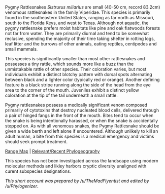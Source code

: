Pygmy Rattlesnakes *Sistrurus miliarius* are small (40-50 cm, record 83.2cm) venomous rattlesnakes in the family Viperidae. This species is primarily found in the southeastern United States, ranging as far north as Missouri, south to the Florida Keys, and west to Texas. Although not aquatic, the pygmy rattlesnake prefers moist habitats like pine and oak flatwoods forests not far from water. They are primarily diurnal and tend to be somewhat reclusive, spending the majority of their time taking shelter in rotting logs, leaf litter and the burrows of other animals, eating reptiles, centipedes and small mammals.

This species is significantly smaller than most other rattlesnakes and possesses a tiny rattle, which sounds more like a buzz than the unmistakable rattle of other species. Their coloration varies, but most individuals exhibit a distinct blotchy pattern with dorsal spots alternating between black and a lighter color (typically red or orange). Another defining feature is a black stripe running along the side of the head from the eye area to the corner of the mouth. Juveniles exhibit a distinct yellow coloration at the tip of the tail underneath a small rattle. 

Pygmy rattlesnakes possess a medically significant venom composed primarily of cytotoxins that destroy nucleated blood cells, delivered through a pair of hinged fangs in the front of the mouth. Bites tend to occur when the snake is being intentionally harassed, or when the snake is accidentally stepped on. As with all venomous snakes, the Pygmy Rattlesnake should be given a wide berth and left alone if encountered. Although unlikely to kill an adult human, a bite from this species is a medical emergency and victims should seek prompt treatment.

[Range Map](https://imgur.com/Kedr6dF) | [Relevant/Recent Phylogeography](https://academic.oup.com/sysbio/article-pdf/60/4/393/24555286/syr011.pdf)

This species has not been investigated across the landscape using modern molecular methods and likley harbors cryptic diversity unaligned with curent subspecies designations. 

*This short account was prepared by /u/TheMadFlyentist and edited by /u/Phylogenizer*.

